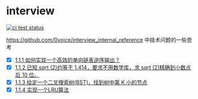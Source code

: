 # interview

<p align="left">
  <a href="https://github.com/63isOK/interview"><img alt="ci test status" src="https://github.com/63isOK/interview/workflows/ci-test/badge.svg"></a>
</p>

<https://github.com/0voice/interview_internal_reference> 中技术问题的一些思考

- [x] [1.1.1 如何实现一个高效的单向链表逆序输出？](/go/1.1.1/README.md)
- [x] [1.1.2 已知 sqrt (2)约等于 1.414，要求不用数学库，求 sqrt (2)精确到小数点后 10 位。](/go/1.1.2/README.md)
- [x] [1.1.3 给定一个二叉搜索树(BST)，找到树中第 K 小的节点](/go/1.1.3/README.md)
- [x] [1.1.4 实现一个LRU算法](/go/1.1.4/README.md)
